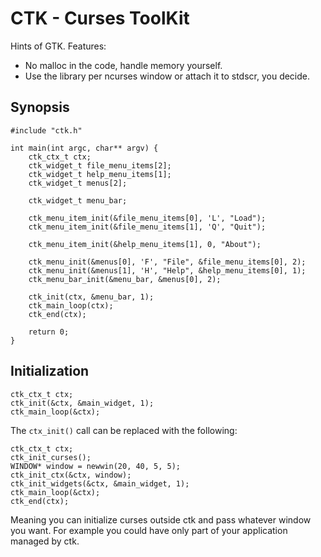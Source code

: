 # CTK - Curses ToolKit

Hints of GTK. Features:

* No malloc in the code, handle memory yourself.
* Use the library per ncurses window or attach it to stdscr, you decide.

## Synopsis

    #include "ctk.h"

    int main(int argc, char** argv) {
        ctk_ctx_t ctx;
        ctk_widget_t file_menu_items[2];
        ctk_widget_t help_menu_items[1];
        ctk_widget_t menus[2];

        ctk_widget_t menu_bar;

        ctk_menu_item_init(&file_menu_items[0], 'L', "Load");
        ctk_menu_item_init(&file_menu_items[1], 'Q', "Quit");

        ctk_menu_item_init(&help_menu_items[1], 0, "About");

        ctk_menu_init(&menus[0], 'F', "File", &file_menu_items[0], 2);
        ctk_menu_init(&menus[1], 'H', "Help", &help_menu_items[0], 1);
        ctk_menu_bar_init(&menu_bar, &menus[0], 2);

        ctk_init(ctx, &menu_bar, 1);
        ctk_main_loop(ctx);
        ctk_end(ctx);

        return 0;
    }

## Initialization

    ctk_ctx_t ctx;
    ctk_init(&ctx, &main_widget, 1);
    ctk_main_loop(&ctx);

The `ctx_init()` call can be replaced with the following:

    ctk_ctx_t ctx;
    ctk_init_curses();
    WINDOW* window = newwin(20, 40, 5, 5);
    ctk_init_ctx(&ctx, window);
    ctk_init_widgets(&ctx, &main_widget, 1);
    ctk_main_loop(&ctx);
    ctk_end(ctx);

Meaning you can initialize curses outside ctk and pass whatever window you want. For example you could have only part of your application managed by ctk.
